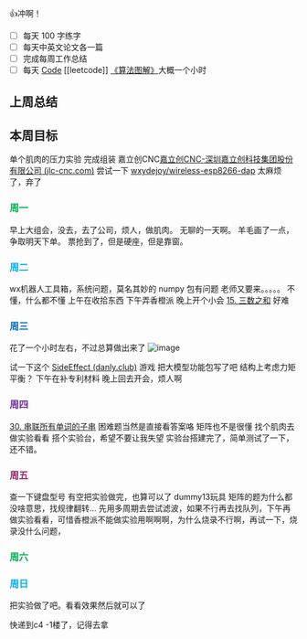 👍冲啊！
- [ ] 每天 100 字练字
- [ ] 每天中英文论文各一篇
- [ ] 完成每周工作总结
- [ ] 每天 [Code](https://leetcode.cn/studyplan/top-interview-150/) [[leetcode]] [《算法图解》](https://www.bilibili.com/video/BV1PN4y1Q73P/?spm_id_from=333.788&vd_source=d3ee14ef6a5aeafdb4ae42baa01c2793)大概一个小时
## 上周总结

  

## 本周目标

  单个肌肉的压力实验
  完成组装
  嘉立创CNC[嘉立创CNC-深圳嘉立创科技集团股份有限公司 (jlc-cnc.com)](https://www.jlc-cnc.com/cncOrder/#/salesPromotion)
  尝试一下 [wxydejoy/wireless-esp8266-dap](https://github.com/wxydejoy/wireless-esp8266-dap) 太麻烦了，弃了
### <font color="#00b050">周一</font>

早上大组会，没去，去了公司，烦人，做肌肉。
无聊的一天啊。
羊毛画了一点，争取明天下单。
票抢到了，但是硬座，但是靠窗。
### <font color="#00b0f0">周二</font>

wx机器人工具箱，系统问题，莫名其妙的 numpy 包有问题
老师又要来。。。。。
不懂，什么都不懂
上午在收拾东西
下午弄香橙派
晚上开个小会
[15. 三数之和](https://leetcode.cn/problems/3sum/) 好难
### <font color="#0070c0">周三</font>

花了一个小时左右，不过总算做出来了
![image](https://img.undf.top/ob/ff9080ffead80fbabfde13d04df6241a.png)


  试一下这个 [SideEffect (danly.club)](http://danly.club/WebGames/SideEffect/index.html) 游戏
  把大模型功能包写了吧
  结构上考虑力矩平衡？
  下午在补专利材料
  晚上回去开会，烦人啊
  

### <font color="#7030a0">周四</font>

  [30. 串联所有单词的子串](https://leetcode.cn/problems/substring-with-concatenation-of-all-words/) 困难题当然是直接看答案咯
  矩阵也不是很懂
  找个肌肉去做实验看看
  搭个实验台，希望不要让我失望
  实验台搭建完了，简单测试了一下，还不错。
### <font color="#972969">周五</font>

查一下键盘型号
有空把实验做完，也算可以了
dummy13玩具
矩阵的题为什么都没啥意思，找规律翻转...
  先用多周期去尝试滤波，如果不行再去找队列，下午再做实验看看，可惜香橙派不能做实验用啊啊啊，为什么烧录不行啊，再试一下，烧录没什么问题，

### <font color="#00b050">周六</font>

  

### <font color="#00b0f0">周日</font>

把实验做了吧。看看效果然后就可以了

快递到c4 -1楼了，记得去拿